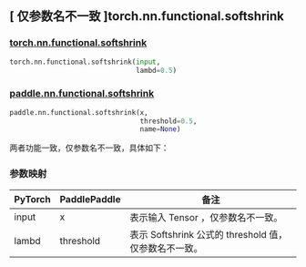 ## [ 仅参数名不一致 ]torch.nn.functional.softshrink

### [torch.nn.functional.softshrink](https://pytorch.org/docs/stable/generated/torch.nn.functional.softshrink.html?highlight=softshrink#torch.nn.functional.softshrink)

```python
torch.nn.functional.softshrink(input,
                               lambd=0.5)
```

### [paddle.nn.functional.softshrink](https://www.paddlepaddle.org.cn/documentation/docs/zh/develop/api/paddle/nn/functional/softshrink_cn.html)

```python
paddle.nn.functional.softshrink(x,
                                threshold=0.5,
                                name=None)
```

两者功能一致，仅参数名不一致，具体如下：
### 参数映射

| PyTorch       | PaddlePaddle | 备注                                                   |
| ------------- | ------------ | ------------------------------------------------------ |
| input           |  x           | 表示输入 Tensor ，仅参数名不一致。               |
| lambd           |  threshold           | 表示 Softshrink 公式的 threshold 值，仅参数名不一致。               |
